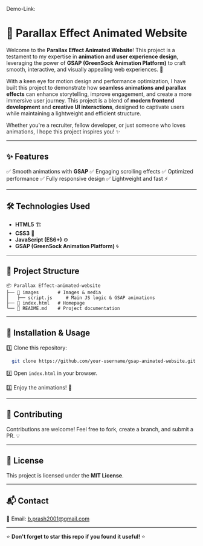 Demo-Link:

# 🌟 Parallax Effect Animated Website

Welcome to the **Parallax Effect Animated Website**! This project is a testament to my expertise in **animation and user experience design**, leveraging the power of **GSAP (GreenSock Animation Platform)** to craft smooth, interactive, and visually appealing web experiences. 🚀  

With a keen eye for motion design and performance optimization, I have built this project to demonstrate how **seamless animations and parallax effects** can enhance storytelling, improve engagement, and create a more immersive user journey. This project is a blend of **modern frontend development** and **creative UI interactions**, designed to captivate users while maintaining a lightweight and efficient structure.  

Whether you're a recruiter, fellow developer, or just someone who loves animations, I hope this project inspires you! ✨  


---

## ✨ Features

✅ Smooth animations with **GSAP**
✅ Engaging scrolling effects
✅ Optimized performance
✅ Fully responsive design
✅ Lightweight and fast ⚡

---

## 🛠️ Technologies Used

- **HTML5** 🏗️
- **CSS3** 🎨
- **JavaScript (ES6+)** ⚙️
- **GSAP (GreenSock Animation Platform)** 🌀

---

## 📂 Project Structure

```
📦 Parallax Effect-animated-website
├── 📂 images       # Images & media          
│   ├── script.js     # Main JS logic & GSAP animations
├── 📜 index.html   # Homepage
└── 📜 README.md    # Project documentation
```

---

## 🚀 Installation & Usage

1️⃣ Clone this repository:
```bash
  git clone https://github.com/your-username/gsap-animated-website.git
```
2️⃣ Open `index.html` in your browser.

3️⃣ Enjoy the animations! 🎉

---


## 🤝 Contributing
Contributions are welcome! Feel free to fork, create a branch, and submit a PR. 💡

---

## 📜 License
This project is licensed under the **MIT License**.

---

## 📬 Contact

📧 Email: [b.prash2001@gmail.com](mailto:b.prash2001@gmail.com)


---

⭐ **Don't forget to star this repo if you found it useful!** ⭐

